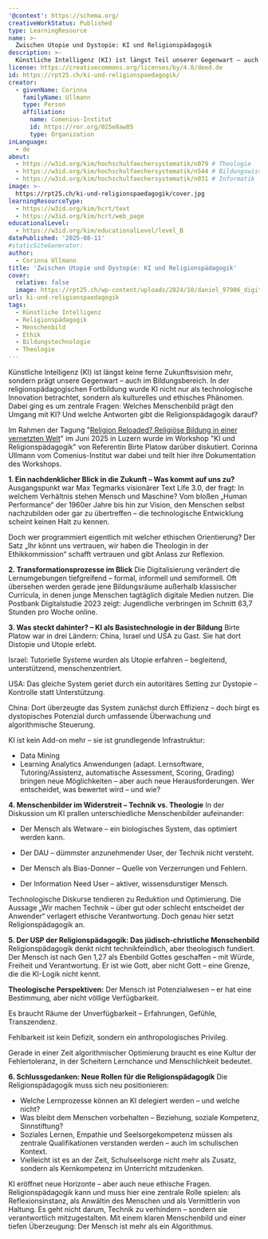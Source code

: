 ```yaml
---
'@context': https://schema.org/
creativeWorkStatus: Published
type: LearningResource
name: >-
  Zwischen Utopie und Dystopie: KI und Religionspädagogik
description: >-
  Künstliche Intelligenz (KI) ist längst Teil unserer Gegenwart – auch im Bildungsbereich. In diesem Vortrag wird KI als kulturelles und ethisches Phänomen in der Religionspädagogik reflektiert. Themen sind technologische Entwicklungen, Menschenbilder, theologische Perspektiven und neue Aufgaben für die Religionspädagogik im digitalen Wandel.
license: https://creativecommons.org/licenses/by/4.0/deed.de
id: https://rpt25.ch/ki-und-religionspaedagogik/
creator:
  - givenName: Corinna
    familyName: Ullmann
    type: Person
    affiliation:
      name: Comenius-Institut
      id: https://ror.org/025e8aw85
      type: Organization
inLanguage:
  - de
about:
  - https://w3id.org/kim/hochschulfaechersystematik/n079 # Theologie
  - https://w3id.org/kim/hochschulfaechersystematik/n544 # Bildungswissenschaft
  - https://w3id.org/kim/hochschulfaechersystematik/n031 # Informatik
image: >-
  https://rpt25.ch/ki-und-religionspaedagogik/cover.jpg
learningResourceType:
  - https://w3id.org/kim/hcrt/text
  - https://w3id.org/kim/hcrt/web_page
educationalLevel:
  - https://w3id.org/kim/educationalLevel/level_B
datePublished: '2025-08-11'
#staticSiteGenerator:
author:
  - Corinna Ullmann
title: 'Zwischen Utopie und Dystopie: KI und Religionspädagogik'
cover:
  relative: false
  image: https://rpt25.ch/wp-content/uploads/2024/10/daniel_97906_digital_education_in_a_analog_world_e1f9abd9-b4bc-4f96-84e5-a8961eebb2cf.png
url: ki-und-religionspaedagogik
tags:
  - Künstliche Intelligenz
  - Religionspädagogik
  - Menschenbild
  - Ethik
  - Bildungstechnologie
  - Theologie
---
```



Künstliche Intelligenz (KI) ist längst keine ferne Zukunftsvision mehr, sondern prägt unsere Gegenwart – auch im Bildungsbereich. In der religionspädagogischen Fortbildung wurde KI nicht nur als technologische Innovation betrachtet, sondern als kulturelles und ethisches Phänomen. Dabei ging es um zentrale Fragen: Welches Menschenbild prägt den Umgang mit KI? Und welche Antworten gibt die Religionspädagogik darauf?

Im Rahmen der Tagung "[Religion Reloaded? Religiöse Bildung in einer vernetzten Welt](https://rpt25.ch/ki-und-religionspaedagogik/)" im Juni 2025 in Luzern wurde im Workshop "KI und Religionspädagogik" von Referentin Birte Platow darüber diskutiert. Corinna Ullmann vom Comenius-Institut war dabei und teilt hier ihre Dokumentation des Workshops.

**1. Ein nachdenklicher Blick in die Zukunft – Was kommt auf uns zu?**
Ausgangspunkt war Max Tegmarks visionärer Text Life 3.0, der fragt: In welchem Verhältnis stehen Mensch und Maschine? Vom bloßen „Human Performance“ der 1960er Jahre bis hin zur Vision, den Menschen selbst nachzubilden oder gar zu übertreffen – die technologische Entwicklung scheint keinen Halt zu kennen.

Doch wer programmiert eigentlich mit welcher ethischen Orientierung? Der Satz „Ihr könnt uns vertrauen, wir haben die Theologin in der Ethikkommission“ schafft vertrauen und gibt Anlass zur Reflexion.

**2. Transformationsprozesse im Blick**
Die Digitalisierung verändert die Lernumgebungen tiefgreifend – formal, informell und semiformell. Oft übersehen werden gerade jene Bildungsräume außerhalb klassischer Curricula, in denen junge Menschen tagtäglich digitale Medien nutzen. Die Postbank Digitalstudie 2023 zeigt: Jugendliche verbringen im Schnitt 63,7 Stunden pro Woche online.

**3. Was steckt dahinter? – KI als Basistechnologie in der Bildung**
Birte Platow war in drei Ländern: China, Israel und USA zu Gast. Sie hat dort Distopie und Utopie erlebt.

Israel: Tutorielle Systeme wurden als Utopie erfahren – begleitend, unterstützend, menschenzentriert.

USA: Das gleiche System geriet durch ein autoritäres Setting zur Dystopie – Kontrolle statt Unterstützung.

China: Dort überzeugte das System zunächst durch Effizienz – doch birgt es dystopisches Potenzial durch umfassende Überwachung und algorithmische Steuerung.


KI ist kein Add-on mehr – sie ist grundlegende Infrastruktur:
- Data Mining
- Learning Analytics
Anwendungen (adapt. Lernsoftware, Tutoring/Assistenz, automatische Assessment, Scoring, Grading) bringen neue Möglichkeiten – aber auch neue Herausforderungen. Wer entscheidet, was bewertet wird – und wie?

**4. Menschenbilder im Widerstreit – Technik vs. Theologie**
In der Diskussion um KI prallen unterschiedliche Menschenbilder aufeinander:

- Der Mensch als Wetware – ein biologisches System, das optimiert werden kann.

- Der DAU – dümmster anzunehmender User, der Technik nicht versteht.

- Der Mensch als Bias-Donner – Quelle von Verzerrungen und Fehlern.

- Der Information Need User – aktiver, wissensdurstiger Mensch.

Technologische Diskurse tendieren zu Reduktion und Optimierung. Die Aussage „Wir machen Technik – über gut oder schlecht entscheidet der Anwender“ verlagert ethische Verantwortung. Doch genau hier setzt Religionspädagogik an.

**5. Der USP der Religionspädagogik: Das jüdisch-christliche Menschenbild**
Religionspädagogik denkt nicht technikfeindlich, aber theologisch fundiert. Der Mensch ist nach Gen 1,27 als Ebenbild Gottes geschaffen – mit Würde, Freiheit und Verantwortung.
Er ist wie Gott, aber nicht Gott – eine Grenze, die die KI-Logik nicht kennt.

**Theologische Perspektiven:**
Der Mensch ist Potenzialwesen – er hat eine Bestimmung, aber nicht völlige Verfügbarkeit.

Es braucht Räume der Unverfügbarkeit – Erfahrungen, Gefühle, Transzendenz.

Fehlbarkeit ist kein Defizit, sondern ein anthropologisches Privileg.

Gerade in einer Zeit algorithmischer Optimierung braucht es eine Kultur der Fehlertoleranz, in der Scheitern Lernchance und Menschlichkeit bedeutet.

**6. Schlussgedanken: Neue Rollen für die Religionspädagogik**
Die Religionspädagogik muss sich neu positionieren:

- Welche Lernprozesse können an KI delegiert werden – und welche nicht?
- Was bleibt dem Menschen vorbehalten – Beziehung, soziale Kompetenz, Sinnstiftung?
- Soziales Lernen, Empathie und Seelsorgekompetenz müssen als zentrale Qualifikationen verstanden werden – auch im schulischen Kontext.
- Vielleicht ist es an der Zeit, Schulseelsorge nicht mehr als Zusatz, sondern als Kernkompetenz im Unterricht mitzudenken.

KI eröffnet neue Horizonte – aber auch neue ethische Fragen. Religionspädagogik kann und muss hier eine zentrale Rolle spielen: als Reflexionsinstanz, als Anwältin des Menschen und als Vermittlerin von Haltung. Es geht nicht darum, Technik zu verhindern – sondern sie verantwortlich mitzugestalten. Mit einem klaren Menschenbild und einer tiefen Überzeugung: Der Mensch ist mehr als ein Algorithmus.